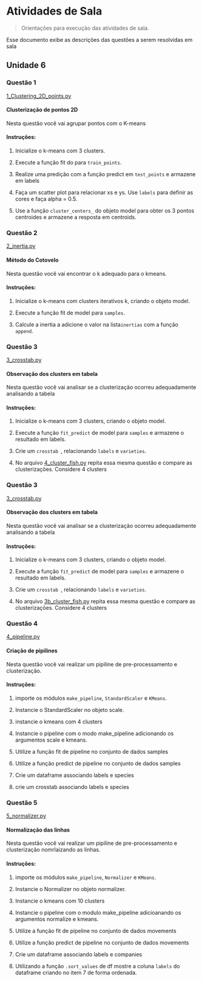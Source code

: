 # Atividades de Sala
> Orientações para execução das atividades de sala.

Esse documento exibe as descrições das questões a serem resolvidas em sala

##  Unidade 6

### Questão 1

[1_Clustering_2D_points.py](1_Clustering_2D_points.py)

#### Clusterização de pontos 2D

Nesta questão você vai agrupar pontos com o K-means

#### Instruções:

1)  Inicialize o k-means com 3 clusters.
   
2)  Execute a função fit do para ``train_points``. 

3)  Realize uma predição com a função predict em ``test_points`` e armazene em labels

4)  Faça um scatter plot para relacionar xs e ys. Use ``labels`` para definir as cores e faça alpha = 0.5.

5) Use a função ``cluster_centers_`` do objeto model para obter os 3 pontos centroides e armazene a resposta em centroids.


### Questão 2

[2_inertia.py](2_inertia.py)

#### Método do Cotovelo

Nesta questão você vai encontrar o k adequado para o kmeans.

#### Instruções:

1)  Inicialize o k-means com clusters iterativos k, criando o objeto model.
   
2)  Execute a função fit de model para ``samples``. 

3)  Calcule a inertia a adicione o valor na lista``inertias`` com a função ``append``.


### Questão 3

[3_crosstab.py](3_crosstab.py)

#### Observação dos clusters em tabela

Nesta questão você vai analisar se a clusterização ocorreu adequadamente analisando a tabela

#### Instruções:

1)  Inicialize o k-means com 3 clusters, criando o objeto model.
   
2)  Execute a função ``fit_predict`` de model para ``samples`` e armazene o resultado em labels. 

3)  Crie um ``crosstab ``, relacionando ``labels`` e ``varieties``.

4) No arquivo [4_cluster_fish.py](3b_cluster_fish.py) repita essa mesma questão e compare as clusterizações. Considere 4 clusters

### Questão 3

[3_crosstab.py](3_crosstab.py)

#### Observação dos clusters em tabela

Nesta questão você vai analisar se a clusterização ocorreu adequadamente analisando a tabela

#### Instruções:

1)  Inicialize o k-means com 3 clusters, criando o objeto model.
   
2)  Execute a função ``fit_predict`` de model para ``samples`` e armazene o resultado em labels. 

3)  Crie um ``crosstab ``, relacionando ``labels`` e ``varieties``.

4) No arquivo [3b_cluster_fish.py](3b_cluster_fish.py) repita essa mesma questão e compare as clusterizações. Considere 4 clusters



### Questão 4

[4_pipeline.py](4_pipeline.py)

#### Criação de pipilines 

Nesta questão você vai realizar um pipiline de pre-processamento e clusterização.

#### Instruções:

1) importe os módulos ``make_pipeline``, ``StandardScaler`` e  ``KMeans``.
   
2)  Instancie o StandardScaler no objeto scale. 

3) instancie o kmeans com 4 clusters

4) Instancie o pipeline com o modo make_pipeline adicionando os argumentos scale e kmeans. 

5) Utilize a função fit de pipeline no conjunto de dados samples

6) Utilize a função predict de pipeline no conjunto de dados samples

7) Crie um dataframe associando labels e species

8) crie um crosstab associando labels e species


### Questão 5

[5_normalizer.py](5_normalizer.py)

#### Normalização das linhas

Nesta questão você vai realizar um pipiline de pre-processamento e clusterização nomrlaizando as linhas.

#### Instruções:

1) importe os módulos ``make_pipeline``, ``Normalizer`` e  ``KMeans``.
   
2)  Instancie o Normalizer no objeto normalizer. 

3)  Instancie o kmeans com 10 clusters

4) Instancie o pipeline com o modulo make_pipeline adicioanando os argumentos normalize e kmeans. 

5) Utilize a função fit de pipeline no conjunto de dados movements

6) Utilize a função predict de pipeline no conjunto de dados movements

7) Crie um dataframe associando labels e companies

8) Utilizando a função ``.sort_values`` de df mostre a coluna ``labels`` do dataframe criando no item 7 de forma ordenada.



